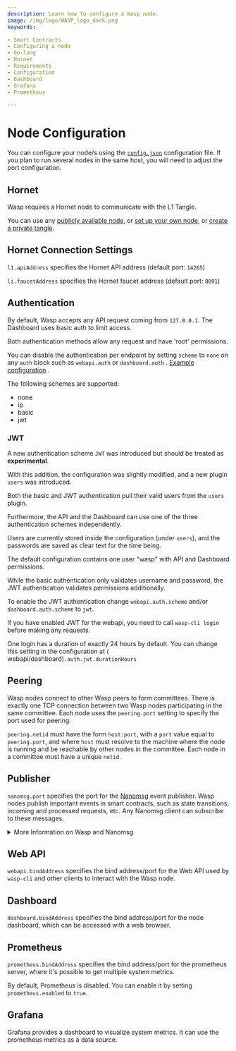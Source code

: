 ```yaml
---
description: Learn how to configure a Wasp node.
image: /img/logo/WASP_logo_dark.png
keywords:

- Smart Contracts
- Configuring a node
- Go-lang
- Hornet
- Requirements
- Configuration
- Dashboard
- Grafana
- Prometheus

---
```


# Node Configuration

You can configure your node/s using the [`config.json`](https://github.com/iotaledger/wasp/blob/master/config.json)
configuration file. If you plan to run several nodes in the same host, you will need to adjust the port configuration.

## Hornet

Wasp requires a Hornet node to communicate with the L1 Tangle.

You can use any [publicly available node](https://wiki.iota.org/wasp/guide/chains_and_nodes/testnet),
or [set up your own node](https://wiki.iota.org/hornet/getting_started),
or [create a private tangle](https://wiki.iota.org/hornet/how_tos/private_tangle).

## Hornet Connection Settings

`l1.apiAddress` specifies the Hornet API address (default port: `14265`)

`li.faucetAddress` specifies the Hornet faucet address (default port: `8091`)

## Authentication

By default, Wasp accepts any API request coming from `127.0.0.1`. The Dashboard uses basic auth to limit access.

Both authentication methods allow any request and have 'root' permissions.

You can disable the authentication per endpoint by setting `scheme` to `none` on any `auth` block such as `webapi.auth`
or `dashboard.auth`
. [Example configuration](https://github.com/iotaledger/wasp/blob/6b9aa273917c865b0acc83df9a1935f49498e43d/docker_config.json#L58)
.

The following schemes are supported:

- none
- ip
- basic
- jwt

### JWT

A new authentication scheme `JWT` was introduced but should be treated as **experimental**.

With this addition, the configuration was slightly modified, and a new plugin `users` was introduced.

Both the basic and JWT authentication pull their valid users from the `users` plugin.

Furthermore, the API and the Dashboard can use one of the three authentication schemes independently.

Users are currently stored inside the configuration (under `users`), and the passwords are saved as clear text for the
time being.

The default configuration contains one user "wasp" with API and Dashboard permissions.

While the basic authentication only validates username and password, the JWT authentication validates permissions
additionally.

To enable the JWT authentication change `webapi.auth.scheme` and/or `dashboard.auth.scheme` to `jwt`.

If you have enabled JWT for the webapi, you need to call `wasp-cli login` before making any requests.

One login has a duration of exactly 24 hours by default. You can change this setting in the configuration at (
webapi/dashboard)`.auth.jwt.durationHours`

## Peering

Wasp nodes connect to other Wasp peers to form committees. There is exactly one TCP connection between two Wasp nodes
participating in the same committee. Each
node uses the `peering.port` setting to specify the port used for peering.

`peering.netid` must have the form `host:port`, with a `port` value equal to
`peering.port`, and where `host` must resolve to the machine where the node is
running and be reachable by other nodes in the committee. Each node in a
committee must have a unique `netid`.

## Publisher

`nanomsg.port` specifies the port for the [Nanomsg](https://nanomsg.org/) event publisher. Wasp nodes publish important
events in smart contracts, such as state
transitions, incoming and processed requests, etc. Any Nanomsg client
can subscribe to these messages.

<details>
  <summary>More Information on Wasp and Nanomsg</summary>
  <div>

Each Wasp node publishes important events via a [Nanomsg](https://nanomsg.org/) message stream
(just like ZMQ is used in IRI). In the future, Wasp will possibly support [ZMQ](https://zeromq.org/)
and [MQTT](https://mqtt.org/) publishers too.

Any Nanomsg client can subscribe to the message stream. In Go, you can use the
`packages/subscribe` package provided in Wasp for this.

You can configure the Publisher port in the `config.json` file using the `nanomsg.port`
setting.

The Message format is simply a string consisting of a space-separated list of tokens; the first token
is the message type. Below is a list of all message types published by Wasp (you can search for
`publisher.Publish` in the code to see the exact places where each message is published).

| Message                                                                       | Format                                                                                                              |
|:------------------------------------------------------------------------------|:--------------------------------------------------------------------------------------------------------------------|
| Chain record has been saved in the registry                                   | `chainrec <chain ID> <color>`                                                                                       |
| Chain committee has been activated                                            | `active_committee <chain ID>`                                                                                       |
| Chain committee dismissed                                                     | `dismissed_committee <chain ID>`                                                                                    |
| A new SC request reached the node                                             | `request_in <chain ID> <request tx ID> <request block index>`                                                       |
| SC request has been processed (i.e. corresponding state update was confirmed) | `request_out <chain ID> <request tx ID> <request block index> <state index> <seq number in the block> <block size>` |
| State transition (new state has been committed to DB)                         | `state <chain ID> <state index> <block size> <state tx ID> <state hash> <timestamp>`                                |
| Event generated by a SC                                                       | `vmmsg <chain ID> <contract hname> ...`                                                                             |

  </div>
</details>

## Web API

`webapi.bindAddress` specifies the bind address/port for the Web API used by
`wasp-cli` and other clients to interact with the Wasp node.

## Dashboard

`dashboard.bindAddress` specifies the bind address/port for the node dashboard,
which can be accessed with a web browser.

## Prometheus

`prometheus.bindAddress` specifies the bind address/port for the prometheus server, where it's possible to get multiple
system metrics.

By default, Prometheus is disabled. You can enable it by setting `prometheus.enabled` to `true`.

## Grafana

Grafana provides a dashboard to visualize system metrics. It can use the prometheus metrics as a data source.




